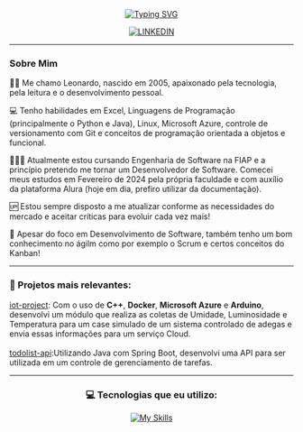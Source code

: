 <div align="center">
  <a href="https://git.io/typing-svg"><img src="https://readme-typing-svg.demolab.com?font=Cascadia+Mono&weight=600&duration=2000&pause=1000&color=D600CF&center=true&vCenter=true&width=435&lines=%3C%2F%3E+Software Eng. Student;%3C%2F%3E+Estudante+de+Eng.+de+Software" alt="Typing SVG" /></a>
  
  [![LINKEDIN](https://img.shields.io/badge/LinkedIn-0A66C2.svg?style=for-the-badge&logo=LinkedIn&logoColor=white)](https://www.linkedin.com/in/leonardo-rocha-scarpitta-26a28629b/)
</div>

<hr>

### Sobre Mim
  
🧑‍💻 Me chamo Leonardo, nascido em 2005, apaixonado pela tecnologia, pela leitura e o desenvolvimento pessoal. 

💻 Tenho habilidades em Excel, Linguagens de Programação (principalmente o Python e Java), Linux, Microsoft Azure, controle de versionamento com Git e conceitos de programação orientada a objetos e funcional.

🧑🏻‍🎓 Atualmente estou cursando Engenharia de Software na FIAP e a princípio pretendo me tornar um Desenvolvedor de Software. Comecei meus estudos em Fevereiro de 2024 pela própria faculdade e com auxílio da plataforma Alura (hoje em dia, prefiro utilizar da documentação).

🆙 Estou sempre disposto a me atualizar conforme as necessidades do mercado e aceitar críticas para evoluir cada vez mais! 

🐅 Apesar do foco em Desenvolvimento de Software, também tenho um bom conhecimento no ágilm como por exemplo o Scrum e certos conceitos do Kanban!

<hr>

### 📄 Projetos mais relevantes:

[iot-project](https://github.com/leonardorscarpitta/iot-project): Com o uso de **C++**, **Docker**, **Microsoft Azure** e **Arduino**, desenvolvi um módulo que realiza as coletas de Umidade, Luminosidade e Temperatura para um case simulado de um sistema controlado de adegas e envia essas informações para um serviço Cloud. <br><br>
[todolist-api](https://github.com/leonardorscarpitta/todolistApi):Utilizando Java com Spring Boot, desenvolvi uma API para ser utilizada em um controle de gerenciamento de tarefas.

<hr>
<div align="center">
  <h3>💻 Tecnologias que eu utilizo:</h3>
  
  [![My Skills](https://skillicons.dev/icons?i=cs,dotnet,py,linux,docker,azure,mysql&perline=15)]([https://skillicons.dev](https://www.linkedin.com/in/leonardorscarpitta/))
</div>
